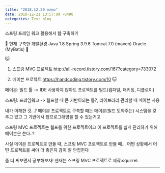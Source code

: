 ```yaml
---
title: "2018.12.20 memo"
date: 2018-12-21 13:57:00 -0400
categories: Test blog
---
```


스프링 프레임 워크 활용해서 웹 구축하기

:star2:
현재 구축한 개발환경
Java 1.8
Spring 3.9.6
Tomcat 7.0
(maven)
Oracle
(MyBatis)
:star2:

:cat:
1) 스프링 MVC 프로젝트
http://all-record.tistory.com/167?category=733072

2) 메이븐 프로젝트
https://handcoding.tistory.com/10
:cat:

메이븐: 빌드 툴
-> IDE 사용하지 않아도 프로젝트를 빌드(컴파일, 패키징, 디플로이)

스프링: 프레임워크
-> 웹프할 때 큰 기반이되는 틀?, 라이브러리 관리할 때 메이븐 사용

내가 이해한 것...?
메이븐 프로젝트로 구축할 때는
메이븐(빌드 도와주는) 시스템을 갖추고 있고
그 기반에서 웹프로그래밍을 할 수 있는거고

스프링 MVC 프로젝트는 웹프를 위한 프로젝트이고
이 프로젝트를 쉽게 관리하기 위해 메이븐은 쓴다..?

사실 메이븐 프로젝트로 만들 때,
스프링 MVC 프로젝트로 만들 때...
어떤 상황에서 어떤 프로젝트를 써야 더 좋은지 감이 잘 안잡힌다

좀 더 써보면서 공부해보자!
현재는 스프링 MVC 프로젝트로 제작:squirrel:

---
